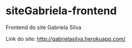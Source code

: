 # siteGabriela-frontend
Frontend do site Gabriela Silva

Link do site: http://gabrielasilva.herokuapp.com/
